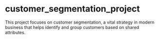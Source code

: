 # customer_segmentation_project
This project focuses on customer segmentation, a vital strategy in modern business that helps identify and group customers based on shared attributes.
